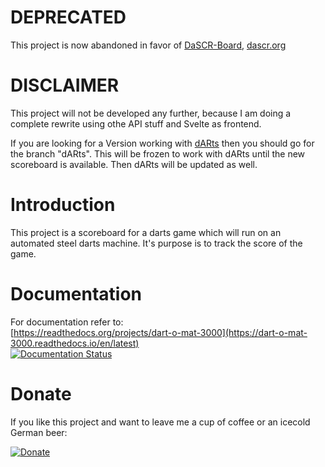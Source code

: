 # DEPRECATED
This project is now abandoned in favor of [DaSCR-Board](https://github.com/dascr/dascr-board), [dascr.org](https://dascr.org)


# DISCLAIMER
This project will not be developed any further, because I am doing a complete rewrite using othe API stuff and Svelte as frontend.

If you are looking for a Version working with [dARts](https://github.com/patrickhener/dARts) then you should go for the branch "dARts". This will be frozen to work with dARts until the new scoreboard is available. Then dARts will be updated as well.

# Introduction
This project is a scoreboard for a darts game which will run on an automated steel darts machine. It's purpose is to track the score of the game.

# Documentation
For documentation refer to:  
[https://readthedocs.org/projects/dart-o-mat-3000](https://dart-o-mat-3000.readthedocs.io/en/latest)  
[![Documentation Status](https://readthedocs.org/projects/dart-o-mat-3000/badge/?version=latest)](https://dart-o-mat-3000.readthedocs.io/en/latest/?badge=latest)

# Donate
If you like this project and want to leave me a cup of coffee or an icecold German beer:

[![Donate](https://img.shields.io/badge/Donate-PayPal-green.svg)](https://www.paypal.com/cgi-bin/webscr?cmd=_s-xclick&hosted_button_id=W2KPLBLTVYK3A&source=url)

